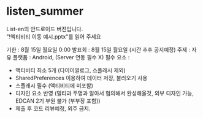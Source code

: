 # listen_summer
List-en의 안드로이드 버젼입니다.  
"!엑티비티 이동 예시.pptx"를 읽어 주세요 
  
  
기한 : 8월 15일 월요일 0:00
발표회 : 8월 15일 월요일 (시간 추후 공지예정)
주제 : 자유 
플랫폼 : Android, (Server 연동 필수 X)
필수 요소 : 
* 액티비티 최소 5개 (다이이얼로그, 스플래시 제외)
* SharedPreferences 이용하여 데이터 저장, 불러오기 사용
* 스플래시 필수 (액티비티에 미포함)
* 디자인 요소 반영 (멀티과 두명과 알아서 협의해서 완성해올것, 외부 디자인 가능, EDCAN 2기 부원 불가 (부부장 포함))
* 제출 후 코드 리뷰예정, 외주 금지.
